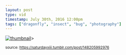```yaml
---
layout: post
type: vid
timestamp: July 30th, 2016 12:00pm
tags: ["dragonfly", "insect", "bug", "photography"]
---
```

[![thumbnail](http://i3.ytimg.com/vi/F1OCxK_UejQ/hqdefault.jpg)](https://www.youtube.com/watch?v=F1OCxK_UejQ)>
  
<small>source: https://saturdayxiii.tumblr.com/post/148205992976</small>